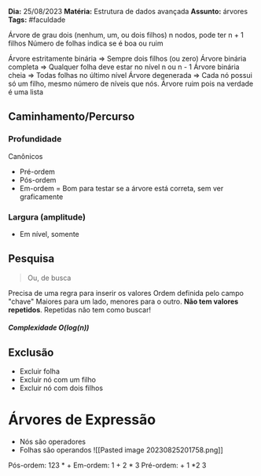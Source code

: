 **Dia:** 25/08/2023 
**Matéria:** Estrutura de dados avançada
**Assunto:** árvores
**Tags:** #faculdade

Árvore de grau dois (nenhum, um, ou dois filhos)
n nodos, pode ter n + 1 filhos
Número de folhas indica se é boa ou ruim

Árvore estritamente binária => Sempre dois filhos (ou zero)
Árvore binária completa => Qualquer folha deve estar no nível n ou n - 1
Árvore binária cheia => Todas folhas no último nível 
Árvore degenerada => Cada nó possui só um filho, mesmo número de níveis que nós. Árvore ruim pois na verdade é uma lista

## Caminhamento/Percurso

### Profundidade 
Canônicos
- Pré-ordem
- Pós-ordem
- Em-ordem = Bom para testar se a árvore está correta, sem ver graficamente

### Largura (amplitude)
- Em nível, somente

## Pesquisa
> Ou, de busca

Precisa de uma regra para inserir os valores
Ordem definida pelo campo "chave"
Maiores para um lado, menores para o outro. **Não tem valores repetidos**.  Repetidas não tem como buscar!

##### Complexidade $O(log(n))$

## Exclusão

- Excluir folha
- Excluir nó com um filho
- Excluir nó com dois filhos

# Árvores de Expressão

- Nós são operadores
- Folhas são operandos
![[Pasted image 20230825201758.png]]

Pós-ordem: 123 * +
Em-ordem: 1 + 2 * 3
Pré-ordem:  + 1 *2 3
